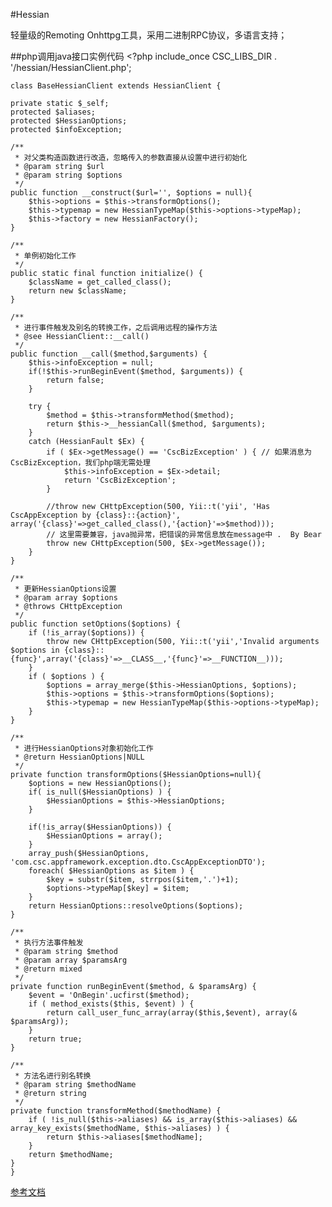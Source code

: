 #Hessian

轻量级的Remoting Onhttpg工具，采用二进制RPC协议，多语言支持；


##php调用java接口实例代码
	<?php
	include_once CSC_LIBS_DIR . '/hessian/HessianClient.php';

	class BaseHessianClient extends HessianClient {

	private static $_self;
	protected $aliases;
	protected $HessianOptions;
	protected $infoException;

	/**
	 * 对父类构造函数进行改造，忽略传入的参数直接从设置中进行初始化
	 * @param string $url
	 * @param string $options
	 */
	public function __construct($url='', $options = null){
		$this->options = $this->transformOptions();
		$this->typemap = new HessianTypeMap($this->options->typeMap);
		$this->factory = new HessianFactory();
	}
	
	/**
	 * 单例初始化工作
	 */
	public static final function initialize() {
		$className = get_called_class();
		return new $className;
	}

	/**
	 * 进行事件触发及别名的转换工作，之后调用远程的操作方法
	 * @see HessianClient::__call()
	 */
	public function __call($method,$arguments) {
		$this->infoException = null;
		if(!$this->runBeginEvent($method, $arguments)) {
			return false;
		}
		
		try {
			$method = $this->transformMethod($method);
			return $this->__hessianCall($method, $arguments);
		}
		catch (HessianFault $Ex) {
			if ( $Ex->getMessage() == 'CscBizException' ) { // 如果消息为CscBizException，我们php端无需处理
				$this->infoException = $Ex->detail;
				return 'CscBizException';
			}

			//throw new CHttpException(500, Yii::t('yii', 'Has CscAppException by {class}::{action}', 		array('{class}'=>get_called_class(),'{action}'=>$method)));
			// 这里需要兼容，java抛异常，把错误的异常信息放在message中 .  By Bear
			throw new CHttpException(500, $Ex->getMessage()); 
		}
	}
	
	/**
	 * 更新HessianOptions设置
	 * @param array $options
	 * @throws CHttpException
	 */
	public function setOptions($options) {
		if (!is_array($options)) {
			throw new CHttpException(500, Yii::t('yii','Invalid arguments $options in {class}::{func}',array('{class}'=>__CLASS__,'{func}'=>__FUNCTION__)));
		}
		if ( $options ) {
			$options = array_merge($this->HessianOptions, $options);
			$this->options = $this->transformOptions($options);
			$this->typemap = new HessianTypeMap($this->options->typeMap);
		}
	}
	
	/**
	 * 进行HessianOptions对象初始化工作
	 * @return HessianOptions|NULL
	 */
	private function transformOptions($HessianOptions=null){
		$options = new HessianOptions();
		if( is_null($HessianOptions) ) {
		    $HessianOptions = $this->HessianOptions;
		}
		
		if(!is_array($HessianOptions)) {
		    $HessianOptions = array();
		}
		array_push($HessianOptions, 'com.csc.appframework.exception.dto.CscAppExceptionDTO');
		foreach( $HessianOptions as $item ) {
		    $key = substr($item, strrpos($item,'.')+1);
		    $options->typeMap[$key] = $item;
		}
		return HessianOptions::resolveOptions($options);
	}
	
	/**
	 * 执行方法事件触发
	 * @param string $method
	 * @param array $paramsArg
	 * @return mixed
	 */
	private function runBeginEvent($method, & $paramsArg) {
		$event = 'OnBegin'.ucfirst($method);
		if ( method_exists($this, $event) ) {
			return call_user_func_array(array($this,$event), array(& $paramsArg));
		}
		return true;
	}
	
	/**
	 * 方法名进行别名转换
	 * @param string $methodName
	 * @return string
	 */
	private function transformMethod($methodName) {
		if ( !is_null($this->aliases) && is_array($this->aliases) && array_key_exists($methodName, $this->aliases) ) {
			return $this->aliases[$methodName];
		}
		return $methodName;
	}
	}



[参考文档](http://hessian.caucho.com/)
